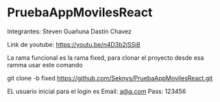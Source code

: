 # PruebaAppMovilesReact
Integrantes:
Steven Guañuna
Dastin Chavez

Link de youtube: https://youtu.be/n4D3b2jSSj8

La rama funcional es la rama fixed, para clonar el proyecto desde esa ramma usar este comando

git clone -b fixed https://github.com/Seknys/PruebaAppMovilesReact.git

EL usuario inicial para el login es 
Email: a@a.com
Pass: 123456
